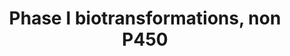 ---
annotations:
- type: Pathway Ontology
  value: cytochrome P450-independent phase I biotransformation pathway
authors:
- MaintBot
- Ddigles
- Khanspers
- Mkutmon
description: This pathway lists several phase 1 biotransformations and their related
  enzymes.
last-edited: 2019-09-17
organisms:
- Rattus norvegicus
redirect_from:
- /index.php/Pathway:WP1291
- /instance/WP1291
schema-jsonld:
- '@context': https://schema.org/
  '@id': https://wikipathways.github.io/pathways/WP1291.html
  '@type': Dataset
  creator:
    '@type': Organization
    name: WikiPathways
  description: This pathway lists several phase 1 biotransformations and their related
    enzymes.
  keywords:
  - Ces1a
  - amides
  - Ces2j
  - Ces5a
  - Pon2
  - Esd
  - thio esters
  - Phosphoric acid esters
  - carboxylic acid esters
  - Pon3
  - Lipa
  - Pon1
  license: CC0
  name: Phase I biotransformations, non P450
seo: CreativeWork
title: Phase I biotransformations, non P450
wpid: WP1291
---